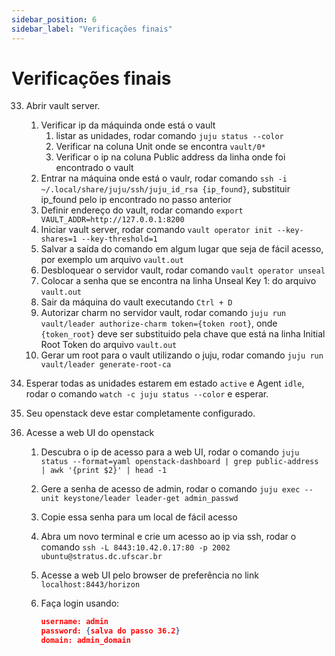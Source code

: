 ```yaml
---
sidebar_position: 6
sidebar_label: "Verificações finais"
---
```


# Verificações finais

33. Abrir vault server.
    1. Verificar ip da máquinda onde está o vault
       1. listar as unidades, rodar comando `juju status --color`
       2. Verificar na coluna Unit onde se encontra `vault/0*`
       3. Verificar o ip na coluna Public address da linha onde foi encontrado o vault
    2. Entrar na máquina onde está o vaulr, rodar comando `ssh -i ~/.local/share/juju/ssh/juju_id_rsa {ip_found}`, substituir ip_found pelo ip encontrado no passo anterior
    3. Definir endereço do vault, rodar comando `export VAULT_ADDR=http://127.0.0.1:8200`
    4. Iniciar vault server, rodar comando `vault operator init --key-shares=1 --key-threshold=1`
    5. Salvar a saída do comando em algum lugar que seja de fácil acesso, por exemplo um arquivo `vault.out`
    6. Desbloquear o servidor vault, rodar comando `vault operator unseal`
    7. Colocar a senha que se encontra na linha Unseal Key 1: do arquivo `vault.out`
    8. Sair da máquina do vault executando `Ctrl + D`
    9. Autorizar charm no servidor vault, rodar comando `juju run vault/leader authorize-charm token={token root}`, onde `{token_root}` deve ser substituido pela chave que está na linha Initial Root Token do arquivo `vault.out`
    10. Gerar um root para o vault utilizando o juju, rodar comando `juju run vault/leader generate-root-ca`
34. Esperar todas as unidades estarem em estado `active` e Agent `idle`, rodar o comando `watch -c juju status --color` e esperar.
35. Seu openstack deve estar completamente configurado.
36. Acesse a web UI do openstack

    1. Descubra o ip de acesso para a web UI, rodar o comando `juju status --format=yaml openstack-dashboard | grep public-address | awk '{print $2}' | head -1`
    2. Gere a senha de acesso de admin, rodar o comando `juju exec --unit keystone/leader leader-get admin_passwd`
    3. Copie essa senha para um local de fácil acesso
    4. Abra um novo terminal e crie um acesso ao ip via ssh, rodar o comando `ssh -L 8443:10.42.0.17:80 -p 2002  ubuntu@stratus.dc.ufscar.br`
    5. Acesse a web UI pelo browser de preferência no link `localhost:8443/horizon`
    6. Faça login usando:

       ```json
       username: admin
       password: {salva do passo 36.2}
       domain: admin_domain
       ```
